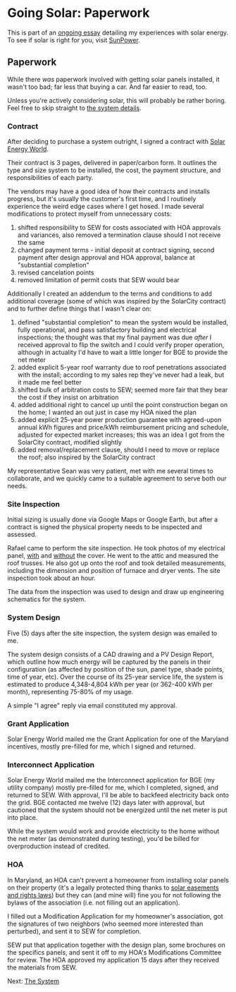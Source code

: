 <!-- title: The Paperwork of Solar -->
<!-- categories: howto,essay -->
<!-- tags: solar,paperwork,contracts -->
<!-- published: 2014-12-07T15:52:00-05:00 -->
<!-- updated: 2020-08-09T16:00:00-05:00 -->
<!-- summary: Part of the Going Solar series. All the paperwork and contracts for my solar install. -->

# Going Solar: Paperwork

This is part of an [ongoing essay](/v2/solar/) detailing my experiences with solar energy. To see if solar is right for you, visit [SunPower](http://mbsy.co/sunpower/alexsolar).

## Paperwork

While there *was* paperwork involved with getting solar panels installed, it wasn't too bad; far less that buying a car. And far easier to read, too.

Unless you're actively considering solar, this will probably be rather boring. Feel free to skip straight to [the system details](/v2/solar/solar-system.html).

### Contract

After deciding to purchase a system outright, I signed a contract with [Solar Energy World](https://www.solarenergyworld.com).

Their contract is 3 pages, delivered in paper/carbon form. It outlines the type and size system to be installed, the cost, the payment structure, and responsibilities of each party.

The vendors may have a good idea of how their contracts and installs progress, but it's usually the customer's first time, and I routinely experience the weird edge cases where I get hosed. I made several modifications to protect myself from unnecessary costs:

1. shifted responsibility to SEW for costs associated with HOA approvals and variances, also removed a termination clause should I not receive the same
2. changed payment terms - initial deposit at contract signing, second payment after design approval and HOA approval, balance at "substantial completion"
3. revised cancelation points
4. removed limitation of permit costs that SEW would bear

Additionally I created an addendum to the terms and conditions to add additional coverage (some of which was inspired by the SolarCity contract) and to further define things that I wasn't clear on:

1. defined "substantial completion" to mean the system would be installed, fully operational, and pass satisfactory building and electrical inspections; the thought was that my final payment was due *after* I received approval to flip the switch and I could verify proper operation, although in actuality I'd have to wait a little longer for BGE to provide the net meter
2. added explicit 5-year roof warranty due to roof penetrations associated with the install; according to my sales rep they've never had a leak, but it made me feel better
3. shifted bulk of arbitration costs to SEW; seemed more fair that they bear the cost if they insist on arbitration
4. added additional right to cancel up until the point construction began on the home; I wanted an out just in case my HOA nixed the plan
5. added explicit 25-year power production guarantee with agreed-upon annual kWh figures and price/kWh reimbursement pricing and schedule, adjusted for expected market increases; this was an idea I got from the SolarCity contract, modified slightly
6. added removal/replacement clause, should I need to move or replace the roof; also inspired by the SolarCity contract

My representative Sean was very patient, met with me several times to collaborate, and we quickly came to a suitable agreement to serve both our needs.

### Site Inspection

Initial sizing is usually done via Google Maps or Google Earth, but after a contract is signed the physical property needs to be inspected and assessed.

Rafael came to perform the site inspection. He took photos of my electrical panel, [with](https://www.flickr.com/photos/techmsg/15915811906/in/set-72157649099138418) and [without](https://www.flickr.com/photos/techmsg/15959222482/in/set-72157649099138418) the cover. He went to the attic and measured the roof trusses. He also got up onto the roof and took detailed measurements, including the dimension and position of furnace and dryer vents. The site inspection took about an hour.

The data from the inspection was used to design and draw up engineering schematics for the system.

### System Design

Five (5) days after the site inspection, the system design was emailed to me.

The system design consists of a CAD drawing and a PV Design Report, which outline how much energy will be captured by the panels in their configuration (as affected by position of the sun, panel type, shade points, time of year, etc). Over the course of its 25-year service life, the system is estimated to produce 4,348-4,804 kWh per year (or 362-400 kWh per month), representing 75-80% of my usage.

A simple "I agree" reply via email constituted my approval.

### Grant Application

Solar Energy World mailed me the Grant Application for one of the Maryland incentives, mostly pre-filled for me, which I signed and returned.

### Interconnect Application

Solar Energy World mailed me the Interconnect application for BGE (my utility company) mostly pre-filled for me, which I completed, signed, and returned to SEW. With approval, I'll be able to backfeed electricity back onto the grid. BGE contacted me twelve (12) days later with approval, but cautioned that the system should not be energized until the net meter is put into place.

While the system would work and provide electricity to the home without the net meter (as demonstrated during testing), you'd be billed for overproduction instead of credited.

### HOA

In Maryland, an HOA can't prevent a homeowner from installing solar panels on their property (it's a legally protected thing thanks to [solar easements and rights laws](https://programs.dsireusa.org/system/program/detail/3)) but they can (and mine will) fine you for not following the bylaws of the association (i.e. not filling out an application).

I filled out a Modification Application for my homeowner's association, got the signatures of two neighbors (who seemed more interested than perturbed), and sent it to SEW for completion.

SEW put that application together with the design plan, some brochures on the specifics panels, and sent it off to my HOA's Modifications Committee for review. The HOA approved my application 15 days after they received the materials from SEW.

Next: [The System](/v2/solar/solar-system.html)
